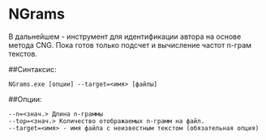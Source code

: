 NGrams
======

В дальнейшем - инструмент для идентификации автора на основе метода CNG.
Пока готов только подсчет и вычисление частот n-грам текстов.

##Синтаксис:

	NGrams.exe [опции] --target=<имя> [файлы]

##Опции:

	--n=<знач.> Длина n-граммы
	--top=<знач.> Количество отображаемых n-грамм на файл.
	--target=<имя> - имя файла с неизвестным текстом (обязательная опция)
